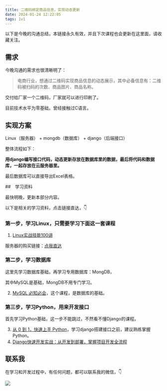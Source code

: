 ```yaml
---
title: 二维码绑定商品信息，实现动态更新
date: 2024-01-24 12:22:05
tags: 1v1
---
```


以下是今晚的沟通总结，本链接永久有效，并且下次课程也会更新在这里面，请收藏关注。


## 需求

今晚沟通的需求也很清晰明了：

> 电商行业，想通过二维码实现商品信息的动态展示，其中必备信息有：二维码被扫码的次数、商品图片、商品名称。

交付给厂家一个二维码，厂家就可以进行印刷了。

目前技术水平为零基础，曾经接触过C语言。

## 实现方案

Linux（服务器） + mongdb（数据库） + django（后端接口）


整体流程如下：

**用django编写接口代码，动态更新存放在数据库里的数据，最后将代码和数据库，一起存放在云服务器里。**

最后数据库可以直接导出Excel表格。


##　学习资料

最快明晚，更新本部分内容。

以下是相关的学习资料，点击链接直达，👇

### 第一步，学习Linux，只需要学习下面这一套课程


1. [Linux实战技能100讲](http://gk.link/a/111MW)

服务器的购买链接：[点我直达](https://curl.qcloud.com/3csDz9jU)

### 第二步，学习数据库

这里先学习数据库基础，再学习专用数据库：MongDB，

其中MySQL是基础，MongDB不用专门学习。

2. [MySQL 必知必会](http://gk.link/a/110o3)，这个课程，是数据库的基础。

### 第三步，学习Python，用来开发接口
首先学习Python基础，这一步不能跳过，不然看不懂Django的课程。

3. [从 0 到 1，快速上手 Python](http://gk.link/a/11Put)，学习django搭建接口之前，建议熟练掌握Python。
4. [Django快速开发实战：从开发到部署，掌握项目开发全流程](http://gk.link/a/10Wl1)

## 联系我

在学习和开发过程中，有任何问题，都可以联系我的微信，👇

![](https://cos.python-office.com/wechat/qr-code.jpg)


